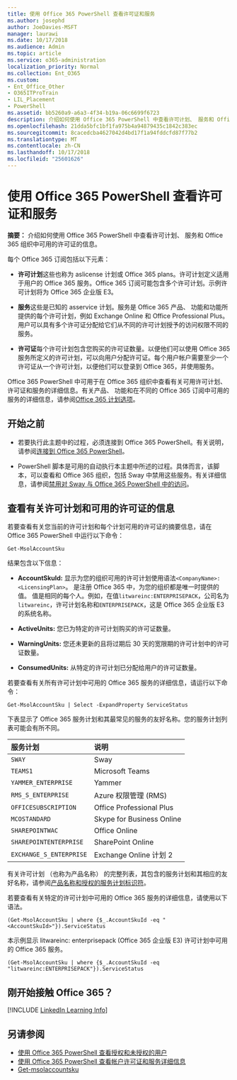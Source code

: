 ```yaml
---
title: 使用 Office 365 PowerShell 查看许可证和服务
ms.author: josephd
author: JoeDavies-MSFT
manager: laurawi
ms.date: 10/17/2018
ms.audience: Admin
ms.topic: article
ms.service: o365-administration
localization_priority: Normal
ms.collection: Ent_O365
ms.custom:
- Ent_Office_Other
- O365ITProTrain
- LIL_Placement
- PowerShell
ms.assetid: bb5260a9-a6a3-4f34-b19a-06c6699f6723
description: 介绍如何使用 Office 365 PowerShell 中查看许可计划、 服务和 Office 365 组织中可用的许可证的信息。
ms.openlocfilehash: 21dda5bfc1bf1fa975b4a94879435c1842c383ec
ms.sourcegitcommit: 8cacedcba4627042d4bd17f1a94fddcfd87f77b2
ms.translationtype: MT
ms.contentlocale: zh-CN
ms.lasthandoff: 10/17/2018
ms.locfileid: "25601626"
---
```

# <a name="view-licenses-and-services-with-office-365-powershell"></a>使用 Office 365 PowerShell 查看许可证和服务

**摘要：** 介绍如何使用 Office 365 PowerShell 中查看许可计划、 服务和 Office 365 组织中可用的许可证的信息。
  
每个 Office 365 订阅包括以下元素：

- **许可计划**这些也称为 aslicense 计划或 Office 365 plans。许可计划定义适用于用户的 Office 365 服务。Office 365 订阅可能包含多个许可计划。示例许可计划将为 Office 365 企业版 E3。
    
- **服务**这些是已知的 asservice 计划。服务是 Office 365 产品、 功能和功能所提供的每个许可计划，例如 Exchange Online 和 Office Professional Plus。用户可以具有多个许可证分配给它们从不同的许可计划授予的访问权限不同的服务。
    
- **许可证**每个许可计划包含您购买的许可证数量。以便他们可以使用 Office 365 服务所定义的许可计划，可以向用户分配许可证。每个用户帐户需要至少一个许可证从一个许可计划，以便他们可以登录到 Office 365，并使用服务。
    
Office 365 PowerShell 中可用于在 Office 365 组织中查看有关可用许可计划、 许可证和服务的详细信息。有关产品、 功能和在不同的 Office 365 订阅中可用的服务的详细信息，请参阅[Office 365 计划选项](https://go.microsoft.com/fwlink/p/?LinkId=691147)。

## <a name="before-you-begin"></a>开始之前

- 若要执行此主题中的过程，必须连接到 Office 365 PowerShell。有关说明，请参阅[连接到 Office 365 PowerShell](connect-to-office-365-powershell.md)。
    
- PowerShell 脚本是可用的自动执行本主题中所述的过程。具体而言，该脚本，可以查看和 Office 365 组织，包括 Sway 中禁用这些服务。有关详细信息，请参阅[禁用对 Sway 与 Office 365 PowerShell 中的访问](disable-access-to-sway-with-office-365-powershell.md)。
    
## <a name="view-information-about-licensing-plans-and-the-available-licenses"></a>查看有关许可计划和可用的许可证的信息

若要查看有关您当前的许可计划和每个计划可用的许可证的摘要信息，请在 Office 365 PowerShell 中运行以下命令：
  
```
Get-MsolAccountSku
```

结果包含以下信息：
  
- **AccountSkuId:** 显示为您的组织可用的许可计划使用语法`<CompanyName>:<LicensingPlan>`。 _<CompanyName>_ 是注册 Office 365 中，为您的组织都是唯一时提供的值。_<LicensingPlan>_ 值是相同的每个人。例如，在值`litwareinc:ENTERPRISEPACK`，公司名为`litwareinc`，许可计划名称和`ENTERPRISEPACK`，这是 Office 365 企业版 E3 的系统名称。
    
- **ActiveUnits:** 您已为特定的许可计划购买的许可证数量。
    
- **WarningUnits:** 您还未更新的且将过期后 30 天的宽限期的许可计划中的许可证数量。
    
- **ConsumedUnits:** 从特定的许可计划已分配给用户的许可证数量。
    
若要查看有关所有许可计划中可用的 Office 365 服务的详细信息，请运行以下命令：
  
```
Get-MsolAccountSku | Select -ExpandProperty ServiceStatus
```

下表显示了 Office 365 服务计划和其最常见的服务的友好名称。您的服务计划列表可能会有所不同。 
  
|**服务计划**|**说明**|
|:-----|:-----|
| `SWAY` <br/> |Sway  <br/> |
| `TEAMS1` <br/> |Microsoft Teams  <br/> |
| `YAMMER_ENTERPRISE` <br/> |Yammer  <br/> |
| `RMS_S_ENTERPRISE` <br/> |Azure 权限管理 (RMS)  <br/> |
| `OFFICESUBSCRIPTION` <br/> |Office Professional Plus  <br/> |
| `MCOSTANDARD` <br/> |Skype for Business Online  <br/> |
| `SHAREPOINTWAC` <br/> |Office Online  <br/> |
| `SHAREPOINTENTERPRISE` <br/> |SharePoint Online  <br/> |
| `EXCHANGE_S_ENTERPRISE` <br/> |Exchange Online 计划 2  <br/> |
   
有关许可计划 （也称为产品名称） 的完整列表，其包含的服务计划和其相应的友好名称，请参阅[产品名称和授权的服务计划标识符](https://docs.microsoft.com/azure/active-directory/users-groups-roles/licensing-service-plan-reference)。

若要查看有关特定的许可计划中可用的 Office 365 服务的详细信息，请使用以下语法。
  
```
(Get-MsolAccountSku | where {$_.AccountSkuId -eq "<AccountSkuId>"}).ServiceStatus
```

本示例显示 litwareinc: enterprisepack (Office 365 企业版 E3) 许可计划中可用的 Office 365 服务。
  
```
(Get-MsolAccountSku | where {$_.AccountSkuId -eq "litwareinc:ENTERPRISEPACK"}).ServiceStatus
```

## <a name="new-to-office-365"></a>刚开始接触 Office 365？

[!INCLUDE [LinkedIn Learning Info](../common/office/linkedin-learning-info.md)]
   
## <a name="see-also"></a>另请参阅

- [使用 Office 365 PowerShell 查看授权和未授权的用户](view-licensed-and-unlicensed-users-with-office-365-powershell.md)
- [使用 Office 365 PowerShell 查看帐户许可证和服务详细信息](view-account-license-and-service-details-with-office-365-powershell.md)
- [Get-msolaccountsku](https://go.microsoft.com/fwlink/p/?LinkId=691549)

